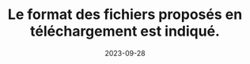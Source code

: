 ---
N: '142'
Rubrique: Liens
title: Le format des fichiers proposés en téléchargement est indiqué. 
detail: Le format des fichiers proposés en téléchargement est indiqué. 
categories: [" Liens"]
agrege: O4142-E047
opquast: '4 142'
indiceebook: '47'
description: "Règle n° 047"
weight:  047
actif: '1'
layout: rules
date: 2023-09-28
tags: ["", ""]
objectif: ["", ""]
Meo: ""
Controle: ""
Author: "Opquast"
steps: ["", ""]
---